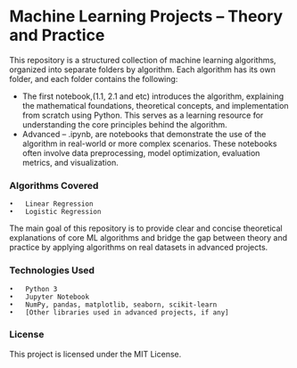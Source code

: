 # Machine Learning Projects – Theory and Practice

This repository is a structured collection of machine learning algorithms, organized into separate folders by algorithm. Each algorithm has its own folder, and each folder contains the following:
- The first notebook,(1.1, 2.1 and etc) introduces the algorithm, explaining the mathematical foundations, theoretical concepts, and implementation from scratch using Python. This serves as a learning resource for understanding the core principles behind the algorithm.
- Advanced – .ipynb, are notebooks that demonstrate the use of the algorithm in real-world or more complex scenarios. These notebooks often involve data preprocessing, model optimization, evaluation metrics, and visualization.

### Algorithms Covered
	•	Linear Regression
	•	Logistic Regression

The main goal of this repository is to provide clear and concise theoretical explanations of core ML algorithms and bridge the gap between theory and practice by applying algorithms on real datasets in advanced projects.

### Technologies Used
	•	Python 3
	•	Jupyter Notebook
	•	NumPy, pandas, matplotlib, seaborn, scikit-learn
	•	[Other libraries used in advanced projects, if any]

### License
This project is licensed under the MIT License.
